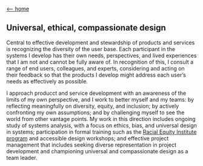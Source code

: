 [<-- home](./)

## Universal, ethical, compassionate design

Central to effective development and stewardship of products and services is recognizing the diversity of the user base. Each participant in the systems I develop has their own needs, perspectives, and lived experiences that I am not and cannot be fully aware of. In recognition of this, I consult a range of end users, colleagues, and experts, considering and acting on their feedback so that the products I develop might address each user’s needs as effectively as possible. 

I approach producct and service development with an awareness of the limits of my own perspective, and I work to better myself and my teams: by reflecting meaningfully on diversity, equity, and inclusion; by actively confronting my own assumptions; and by challenging myself to see the world from other vantage points. My work in this direction includes ongoing study of systems analysis, with a focus on ethics, bias, and universal design in systems; participation in formal training such as the [Racial Equity Institute program](https://www.racialequityinstitute.com/) and accessible design workshops; and effective project management that includes seeking diverse representation in project development and championing universal and compassionate design as a team leader.
